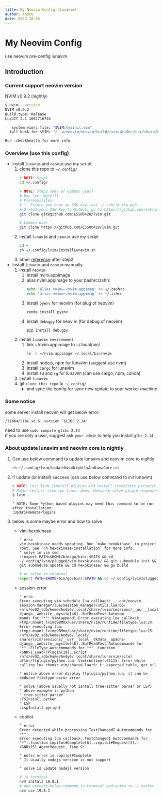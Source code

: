 ```yaml
---
title: My Neovim Config (lunavim)
author: Andy6
date: 2023-10-08
---
```


# My Neovim Config

use neovim pre-config lunavim

## Introduction

### Current support neovim version

NVIM v0.9.2 (nightly)

```bash
$ nvim --version
NVIM v0.9.2
Build type: Release
LuaJIT 2.1.1692716794

   system vimrc file: "$VIM/sysinit.vim"
  fall-back for $VIM: "/__w/neovim/neovim/build/nvim.AppDir/usr/share/nvim"

Run :checkhealth for more info
```

### Overview (use this config)

- Install `lunavim` and `neovim` use my script
    1. clone this repo to `~/.config/`
        ```bash
        # NOTE: Step1
        cd ~/.config/

        # NOTE: Step2 (Dev or Common user)
        # Dev (ex: myself)
        # Prerequisites:
        # 1. Ensure you have an SSH key: cat ~/.ssh/id_rsa.pub
        # 2. Add your SSH key to GitHub: go to https://github.com/settings/keys and add the key
        git clone git@github.com:ESSO0428/lvim.git
        
        # Common user
        git clone https://github.com/ESSO0428/lvim.git
        ```
    2. install `lunavim` and `neovim` use my script
        ```bash
        cd ~
        sh ~/.config/lvim/InstallLunavim.sh
        ```
    3. other [reference](#about-update-lunavim-and-neovim-core-to-nightly) after step2
- Install `lunavim` and `neovim` manually
    1. install `neovim`
        1. install nvim.appimage
        2. alias nvim.appimage to your bashrc/zshrc
            ```bash
            echo 'alias nvim=~/nvim.appimag' >> ~/.bashrc
            echo 'alias nvim=~/nvim.appimag' >> ~/.zshrc
            ```
        3. install `pyenv` for neovim (for plug of neovim)
            ```bash
            conda install pyenv
            ```
        4. install `debugpy` for neovim (for debug of neovim)
            ```bash
            pip install debugpy
            ```
    2. install `lunavim environment`
        1. link ~/nvim.appimage to ~/.local/bin/
            ```bash
            ln -s ~/nvim.appimage ~/.local/bin/nvim
            ```
        2. install nodejs, npm for lunavim (suggest use nvm)
        3. install `cargo` for lunavim
        4. install `fd` and `rg` for lunavim (can use cargo, npm, conda)
    4. install `lunavim`
    5. git `clone this repo` to `~/.config/`
        - and sync the config for sync new update to your worker machine

### Some notice

some server install neovim will get below error:
```bash
/lib64/libc.so.6: version `GLIBC_2.14'
```

need to use `sudo compile glibc-2.14`  
if you are only a user, suggest ask `your admin` to help you install `glbc-2.14`

### About update lunavim and neovim core to nightly

1. Can use below command to update lunavim and neovim core to nightly
    ```bash
    sh ~/.config/lvim/UpdateNvimNightlyAndLunaCore.sh
    ```
2. If update (or install) success (can use below command to init lunavim)
    ```bash
    # NOTE: init lvim (install plugins and install treesitter parsers)
    # Maybe restart lvim two times above (because solve plugin dependency)
    $ lvim .
    ```

    ```vim
    " NOTE: Some Python based plugins may need this command to be run after installation.
    :UpdateRemotePlugins
    ```
3. below is some maybe error and how to solve
    - vim-hexokinase
        ```vim
        " erro
        vim-hexokinase needs updating. Run `make hexokinase` in project root. See `:h hexokinase-installation` for more info.
        " solve in vim cmd
        :!export PATH=$HOME/bin/go/bin/:$PATH && cd ~/.config/lvim/plugged/vim-hexokinase/ && git submodule init && git submodule update && cd hexokinase/ && go build
        ```
        ```bash
        # or solve in terminal
        export PATH=$HOME/bin/go/bin/:$PATH && cd ~/.config/lvim/plugged/vim-hexokinase/ && git submodule init && git submodule update && cd hexokinase/ && go build && cd ~
        ```
    - session-error
        ```vim
        " erro
        Error executing vim.schedule lua callback: ...opt/neovim-session-manager/lua/session_manager/utils.lua:65: /nfs/ev02_sdb/home/Andy6/.local/share/lvim/sessions/__usr__local__dkdata__apache-django__website__mysite[48]..BufReadPost Autocom
        mands for "*": Vim(append):Error executing lua callback: /tmp/.mount_lvimq9BMmx/usr/share/nvim/runtime/filetype.lua:24: Error executing lua: /tmp/.mount_lvimq9BMmx/usr/share/nvim/runtime/filetype.lua:25: /nfs/ev02_sdb/home/Andy6/.local/
        share/lvim/sessions/__usr__local__dkdata__apache-django__website__mysite[48]..BufReadPost Autocommands for "*"..FileType Autocommands for "*"..function <SNR>1_LoadFTPlugin[19]..script /nfs/ev02_sdb/home/Andy6/.local/share/lunarvim/site/
        after/ftplugin/python.lua: Vim(runtime):E5113: Error while calling lua chunk: vim/shared.lua:0: t: expected table, got nil

        " notice above error display ftplugin/python.lua, it can be deduced filetype occur error
        
        " solve (above usually not isntall tree-sitter parser or LSP)
        " above example is python
        " tree-sitter parser
        :TSInstall python
        " LSP
        :LspInstall pyright
        ```
    - copilot
        ```vim
        " error
        Error detected while processing TextChangedI Autocommands for "*":
        Error executing lua callback: TextChangedI Autocommands for "*"..function copilot#Complete[6]..copilot#Request[2]..<SNR>151_AgentRequest, line 9:

        " notic error is copilot#Complete
        " It usually nodejs version is not support
        
        " solve is update nodejs version
        ```
        ```bash
        # in terminal
        nvm install 19.8.1
        # and execute below command in terminal and write to ~/.bashrc
        nvm use 19.8.1
        ```
